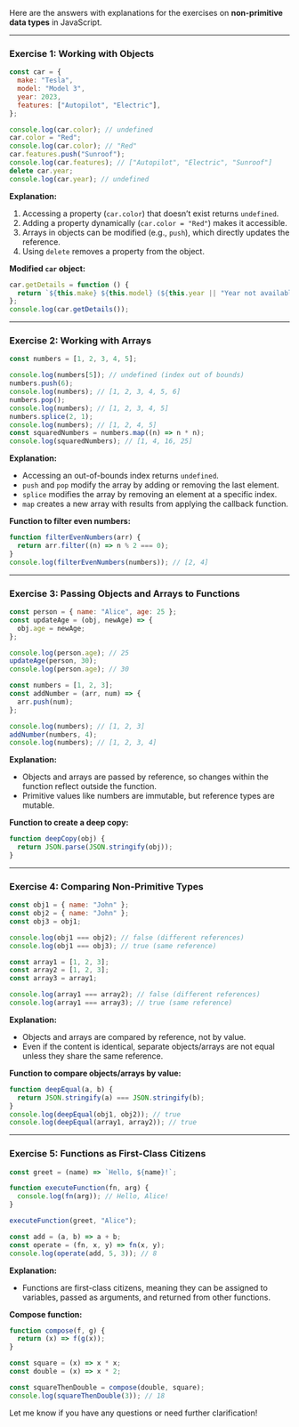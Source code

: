 Here are the answers with explanations for the exercises on **non-primitive data types** in JavaScript.

---

### **Exercise 1: Working with Objects**

```javascript
const car = {
  make: "Tesla",
  model: "Model 3",
  year: 2023,
  features: ["Autopilot", "Electric"],
};

console.log(car.color); // undefined
car.color = "Red"; 
console.log(car.color); // "Red"
car.features.push("Sunroof");
console.log(car.features); // ["Autopilot", "Electric", "Sunroof"]
delete car.year; 
console.log(car.year); // undefined
```

**Explanation:**
1. Accessing a property (`car.color`) that doesn’t exist returns `undefined`.
2. Adding a property dynamically (`car.color = "Red"`) makes it accessible.
3. Arrays in objects can be modified (e.g., `push`), which directly updates the reference.
4. Using `delete` removes a property from the object.

**Modified `car` object:**
```javascript
car.getDetails = function () {
  return `${this.make} ${this.model} (${this.year || "Year not available"})`;
};
console.log(car.getDetails());
```

---

### **Exercise 2: Working with Arrays**

```javascript
const numbers = [1, 2, 3, 4, 5];

console.log(numbers[5]); // undefined (index out of bounds)
numbers.push(6); 
console.log(numbers); // [1, 2, 3, 4, 5, 6]
numbers.pop(); 
console.log(numbers); // [1, 2, 3, 4, 5]
numbers.splice(2, 1); 
console.log(numbers); // [1, 2, 4, 5]
const squaredNumbers = numbers.map((n) => n * n); 
console.log(squaredNumbers); // [1, 4, 16, 25]
```

**Explanation:**
- Accessing an out-of-bounds index returns `undefined`.
- `push` and `pop` modify the array by adding or removing the last element.
- `splice` modifies the array by removing an element at a specific index.
- `map` creates a new array with results from applying the callback function.

**Function to filter even numbers:**
```javascript
function filterEvenNumbers(arr) {
  return arr.filter((n) => n % 2 === 0);
}
console.log(filterEvenNumbers(numbers)); // [2, 4]
```

---

### **Exercise 3: Passing Objects and Arrays to Functions**

```javascript
const person = { name: "Alice", age: 25 };
const updateAge = (obj, newAge) => {
  obj.age = newAge;
};

console.log(person.age); // 25
updateAge(person, 30);
console.log(person.age); // 30

const numbers = [1, 2, 3];
const addNumber = (arr, num) => {
  arr.push(num);
};

console.log(numbers); // [1, 2, 3]
addNumber(numbers, 4);
console.log(numbers); // [1, 2, 3, 4]
```

**Explanation:**
- Objects and arrays are passed by reference, so changes within the function reflect outside the function.
- Primitive values like numbers are immutable, but reference types are mutable.

**Function to create a deep copy:**
```javascript
function deepCopy(obj) {
  return JSON.parse(JSON.stringify(obj));
}
```

---

### **Exercise 4: Comparing Non-Primitive Types**

```javascript
const obj1 = { name: "John" };
const obj2 = { name: "John" };
const obj3 = obj1;

console.log(obj1 === obj2); // false (different references)
console.log(obj1 === obj3); // true (same reference)

const array1 = [1, 2, 3];
const array2 = [1, 2, 3];
const array3 = array1;

console.log(array1 === array2); // false (different references)
console.log(array1 === array3); // true (same reference)
```

**Explanation:**
- Objects and arrays are compared by reference, not by value.
- Even if the content is identical, separate objects/arrays are not equal unless they share the same reference.

**Function to compare objects/arrays by value:**
```javascript
function deepEqual(a, b) {
  return JSON.stringify(a) === JSON.stringify(b);
}
console.log(deepEqual(obj1, obj2)); // true
console.log(deepEqual(array1, array2)); // true
```

---

### **Exercise 5: Functions as First-Class Citizens**

```javascript
const greet = (name) => `Hello, ${name}!`;

function executeFunction(fn, arg) {
  console.log(fn(arg)); // Hello, Alice!
}

executeFunction(greet, "Alice");

const add = (a, b) => a + b;
const operate = (fn, x, y) => fn(x, y);
console.log(operate(add, 5, 3)); // 8
```

**Explanation:**
- Functions are first-class citizens, meaning they can be assigned to variables, passed as arguments, and returned from other functions.

**Compose function:**
```javascript
function compose(f, g) {
  return (x) => f(g(x));
}

const square = (x) => x * x;
const double = (x) => x * 2;

const squareThenDouble = compose(double, square);
console.log(squareThenDouble(3)); // 18
```

Let me know if you have any questions or need further clarification!